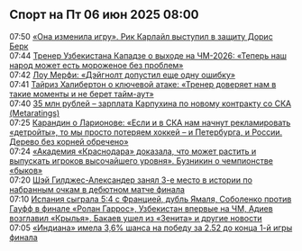 <h2>Спорт на Пт 06 июн 2025 08:00</h2><!--2025-06-06 07:50:00-->
<div class="rssn">
  <div><span class="smaller gray hspace">07:50</span> <a class="nodecor" href="https://www.sports.ru/basketball/1116771982-ona-izmenila-igru-rik-karlajl-vystupil-v-zashhitu-doris-berk.html?">«Она изменила игру». Рик Карлайл выступил в защиту Дорис Берк</a></div>
</div>
<div class="rssn">
  <div><span class="smaller gray hspace">07:44</span> <a class="nodecor" href="https://www.sports.ru/football/1116771981-trener-uzbekistana-kapadze-o-vyxode-na-chm-2026-teper-nash-narod-mozhe.html?">Тренер Узбекистана Кападзе о выходе на ЧМ-2026: «Теперь наш народ может есть мороженое без проблем»</a></div>
</div>
<div class="rssn">
  <div><span class="smaller gray hspace">07:42</span> <a class="nodecor" href="https://www.sports.ru/basketball/1116771980-lou-merfi-dejgnolt-dopustil-eshhe-odnu-oshibku.html?">Лоу Мерфи: «Дэйгнолт допустил еще одну ошибку»</a></div>
</div>
<div class="rssn">
  <div><span class="smaller gray hspace">07:41</span> <a class="nodecor" href="https://www.sports.ru/basketball/1116771977-tajriz-xaliberton-o-klyuchevoj-atake-trener-doveryaet-nam-v-takie-mome.html?">Тайриз Халибертон о ключевой атаке: «Тренер доверяет нам в такие моменты и не берет тайм-аут»</a></div>
</div>
<div class="rssn">
  <div><span class="smaller gray hspace">07:40</span> <a class="nodecor" href="https://www.sports.ru/hockey/1116771978-35-mln-rublej-zarplata-karpuxina-po-novomu-kontraktu-so-ska-metarating.html?">35 млн рублей – зарплата Карпухина по новому контракту со СКА (Metaratings)</a></div>
</div>
<div class="rssn">
  <div><span class="smaller gray hspace">07:25</span> <a class="nodecor" href="https://www.sports.ru/hockey/1116771973-karandin-o-larionove-esli-i-v-ska-nam-nachnut-reklamirovat-detrojty-to.html?">Карандин о Ларионове: «Если и в СКА нам начнут рекламировать «детройты», то мы просто потеряем хоккей – и Петербурга, и России. Дерево без корней обречено»</a></div>
</div>
<div class="rssn">
  <div><span class="smaller gray hspace">07:24</span> <a class="nodecor" href="https://www.sports.ru/football/1116771971-akademiya-krasnodara-dokazala-chto-mozhet-rastit-i-vypuskat-igrokov-vy.html?">«Академия «Краснодара» доказала, что может растить и выпускать игроков высочайшего уровня». Бузникин о чемпионстве «быков»</a></div>
</div>
<div class="rssn">
  <div><span class="smaller gray hspace">07:20</span> <a class="nodecor" href="https://www.sports.ru/basketball/1116771967-shej-gildzhes-aleksander-zanyal-3-e-mesto-v-istorii-po-nabrannym-ochka.html?">Шэй Гилджес-Александер занял 3-е место в истории по набранным очкам в дебютном матче финала</a></div>
</div>
<div class="rssn">
  <div><span class="smaller gray hspace">07:10</span> <a class="nodecor" href="https://www.sports.ru/tennis/1116771383-utrennij-dajdzhest.html?">Испания сыграла 5:4 с Францией, дубль Ямаля, Соболенко против Гауфф в финале «Ролан Гаррос», Узбекистан впервые на ЧМ, Адиев возглавил «Крылья», Бакаев ушел из «Зенита» и другие новости</a></div>
</div>
<div class="rssn">
  <div><span class="smaller gray hspace">07:05</span> <a class="nodecor" href="https://www.sports.ru/basketball/1116771963-indiana-imela-3-6-shansa-na-pobedu-za-2-52-do-koncza-1-j-igry-finala.html?">«Индиана» имела 3,6% шанса на победу за 2.52 до конца 1-й игры финала</a></div>
</div>